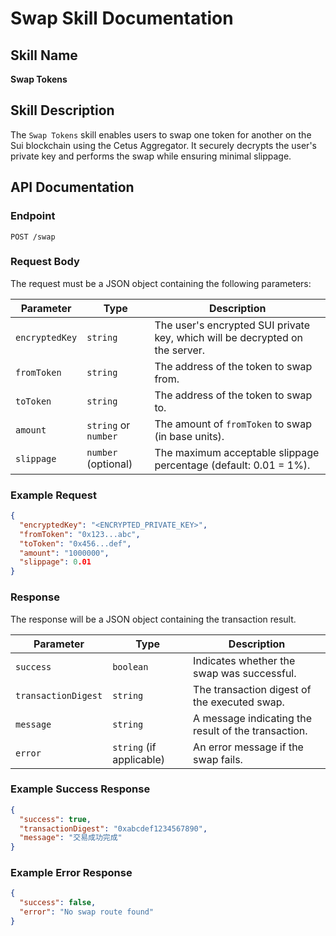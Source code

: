 # Swap Skill Documentation

## Skill Name
**Swap Tokens**

## Skill Description
The `Swap Tokens` skill enables users to swap one token for another on the Sui blockchain using the Cetus Aggregator. It securely decrypts the user's private key and performs the swap while ensuring minimal slippage.

## API Documentation

### Endpoint
`POST /swap`

### Request Body
The request must be a JSON object containing the following parameters:

| Parameter    | Type   | Description |
|-------------|--------|-------------|
| `encryptedKey` | `string` | The user's encrypted SUI private key, which will be decrypted on the server. |
| `fromToken` | `string` | The address of the token to swap from. |
| `toToken` | `string` | The address of the token to swap to. |
| `amount` | `string` or `number` | The amount of `fromToken` to swap (in base units). |
| `slippage` | `number` (optional) | The maximum acceptable slippage percentage (default: 0.01 = 1%). |

### Example Request
```json
{
  "encryptedKey": "<ENCRYPTED_PRIVATE_KEY>",
  "fromToken": "0x123...abc",
  "toToken": "0x456...def",
  "amount": "1000000",
  "slippage": 0.01
}
```

### Response
The response will be a JSON object containing the transaction result.

| Parameter    | Type   | Description |
|-------------|--------|-------------|
| `success` | `boolean` | Indicates whether the swap was successful. |
| `transactionDigest` | `string` | The transaction digest of the executed swap. |
| `message` | `string` | A message indicating the result of the transaction. |
| `error` | `string` (if applicable) | An error message if the swap fails. |

### Example Success Response
```json
{
  "success": true,
  "transactionDigest": "0xabcdef1234567890",
  "message": "交易成功完成"
}
```

### Example Error Response
```json
{
  "success": false,
  "error": "No swap route found"
}
```

